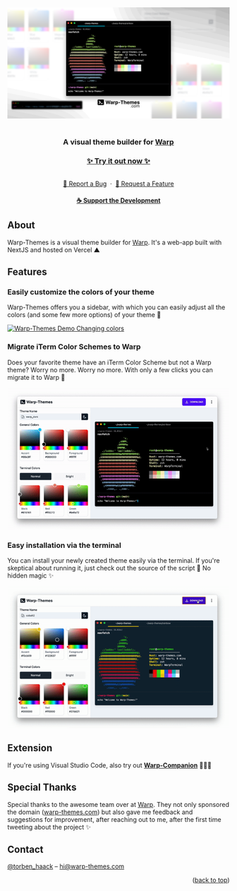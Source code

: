 <a name="readme-top"></a>
<br />

<div align="center">
  <a href="https://warp-themes.com">
    <img src=".github/assets/hero.png" alt="Warp-Themes">
  </a>
  <br /><br />
  
  <h3>A visual theme builder for <a href="https://warp.dev">Warp</a></h3>
    
  <h3><a href="https://warp-themes.com"><strong>✨ Try it out now ✨</strong></a></h3>
    
  <br/>
  <a href="https://github.com/trbnhck/warp-themes/issues"> 🐛 Report a Bug</a>&nbsp;&nbsp;·&nbsp; 
  <a href="https://github.com/trbnhck/warp-themes/issues">🚀 Request a Feature</a>
  <br />
  <h4><a href="https://github.com/sponsors/trbnhck">☕️ Support the Development</a></h4>
</div>

## About

Warp-Themes is a visual theme builder for <a href="https://warp.dev">Warp</a>. It's a web-app built with NextJS and hosted on Vercel ▲

## Features

### Easily customize the colors of your theme

Warp-Themes offers you a sidebar, with which you can easily adjust all the colors (and some few more options) of your theme 🎨

<a href="https://warp-themes.com">
  <img src=".github/assets/demo_changing_colors.gif" alt="Warp-Themes Demo Changing colors">
</a>

### Migrate iTerm Color Schemes to Warp

Does your favorite theme have an iTerm Color Scheme but not a Warp theme? Worry no more. Worry no more. With only a few clicks you can migrate it to Warp 🔮

<a href="https://warp-themes.com">
  <img src=".github/assets/demo_iterm_colors.gif" alt="Warp-Themes Demo Migrating from iTerm">
</a>

### Easy installation via the terminal

You can install your newly created theme easily via the terminal. If you're skeptical about running it, just check out the source of the script 🔎 No hidden magic ✨

<a href="https://warp-themes.com">
  <img src=".github/assets/demo_installation.gif" alt="Warp-Themes Demo Install via Terminal">
</a>

## Extension

If you're using Visual Studio Code, also try out [**Warp-Companion**](https://github.com/trbnhck/warp-companion) 🧙🏻‍♂️

## Special Thanks

Special thanks to the awesome team over at [Warp](https://warp.dev/). They not only sponsored the domain ([warp-themes.com](https://warp-themes.com/)) but also gave me feedback and suggestions for improvement, after reaching out to me, after the first time tweeting about the project ✨

## Contact

[@torben_haack](https://twitter.com/torben_haack) – hi@warp-themes.com

<p align="right">(<a href="#readme-top">back to top</a>)</p>
